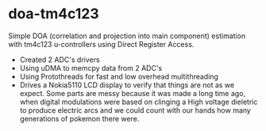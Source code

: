 # doa-tm4c123
Simple DOA (correlation and projection into main component) estimation with tm4c123 u-controllers using Direct Register Access.
* Created 2 ADC's drivers
* Using uDMA to memcpy data from  2 ADC's
* Using Protothreads for fast and low overhead multithreading 
* Drives a Nokia5110 LCD display to verify that things are not as we expect.
Some parts are messy because it was made a long time ago, when digital modulations were based on clinging a High voltage dieletric to produce electric arcs and we could count with our hands how many generations of pokemon there were.
